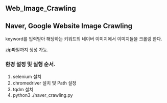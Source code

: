 ## Web_Image_Crawling

## Naver, Google Website Image Crawling 


keyword를 입력받아 해당하는 키워드의 네이버 이미지에서 이미지들을 크롤링 한다.


zip파일까지 생성 가능.




### 환경 설정 및 실행 순서.
1. selenium 설치
2. chromedriver 설치 및 Path 설정
3. tqdm 설치
4. python3 ./naver_crawling.py
